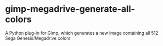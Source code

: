 # gimp-megadrive-generate-all-colors
A Python plug-in for Gimp, which generates a new image containing all 512 Sega Genesis/Megadrive colors
